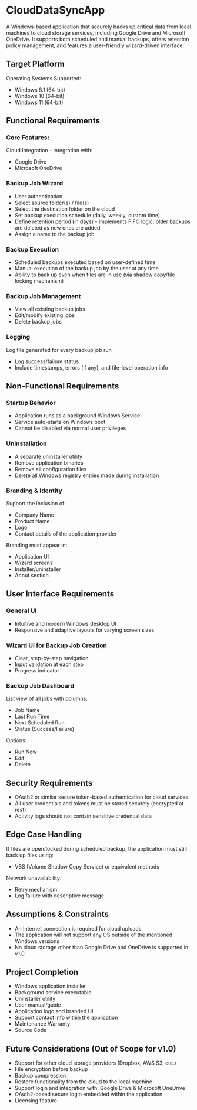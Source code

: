 # CloudDataSyncApp

A Windows-based application that securely backs up critical data from local machines to cloud storage services, including Google Drive and Microsoft OneDrive. It supports both scheduled and manual backups, offers retention policy management, and features a user-friendly wizard-driven interface.

## Target Platform
Operating Systems Supported:
- Windows 8.1 (64-bit)
- Windows 10 (64-bit)
- Windows 11 (64-bit)

## Functional Requirements
### Core Features:
Cloud Integration - Integration with:
- Google Drive
- Microsoft OneDrive

### Backup Job Wizard
- User authentication
- Select source folder(s) / file(s)
- Select the destination folder on the cloud
- Set backup execution schedule (daily, weekly, custom time)
- Define retention period (in days) - Implements FIFO logic: older backups are deleted as new ones are added
- Assign a name to the backup job

### Backup Execution
- Scheduled backups executed based on user-defined time
- Manual execution of the backup job by the user at any time
- Ability to back up even when files are in use (via shadow copy/file locking mechanism)

### Backup Job Management
- View all existing backup jobs
- Edit/modify existing jobs
- Delete backup jobs

### Logging
Log file generated for every backup job run
- Log success/failure status
- Include timestamps, errors (if any), and file-level operation info


## Non-Functional Requirements

### Startup Behavior
- Application runs as a background Windows Service
- Service auto-starts on Windows boot
- Cannot be disabled via normal user privileges

### Uninstallation
- A separate uninstaller utility
- Remove application binaries
- Remove all configuration files
- Delete all Windows registry entries made during installation

### Branding & Identity
Support the inclusion of:
- Company Name
- Product Name
- Logo
- Contact details of the application provider

Branding must appear in:
- Application UI
- Wizard screens
- Installer/uninstaller
- About section

## User Interface Requirements

### General UI
- Intuitive and modern Windows desktop UI
- Responsive and adaptive layouts for varying screen sizes

### Wizard UI for Backup Job Creation
- Clear, step-by-step navigation
- Input validation at each step
- Progress indicator

### Backup Job Dashboard
List view of all jobs with columns:
- Job Name
- Last Run Time
- Next Scheduled Run
- Status (Success/Failure)
   
Options:
- Run Now
- Edit
- Delete

## Security Requirements

- OAuth2 or similar secure token-based authentication for cloud services
- All user credentials and tokens must be stored securely (encrypted at rest)
- Activity logs should not contain sensitive credential data

## Edge Case Handling

If files are open/locked during scheduled backup, the application must still back up files using:
- VSS (Volume Shadow Copy Service) or equivalent methods

Network unavailability:
- Retry mechanism
- Log failure with descriptive message

## Assumptions & Constraints
- An Internet connection is required for cloud uploads
- The application will not support any OS outside of the mentioned Windows versions
- No cloud storage other than Google Drive and OneDrive is supported in v1.0

## Project Completion
- Windows application installer
- Background service executable
- Uninstaller utility
- User manual/guide
- Application logo and branded UI
- Support contact info within the application
- Maintenance Warranty
- Source Code

## Future Considerations (Out of Scope for v1.0)

- Support for other cloud storage providers (Dropbox, AWS S3, etc.)
- File encryption before backup
- Backup compression
- Restore functionality from the cloud to the local machine
- Support login and integration with: Google Drive & Microsoft OneDrive
- OAuth2-based secure login embedded within the application.
- Licensing feature
